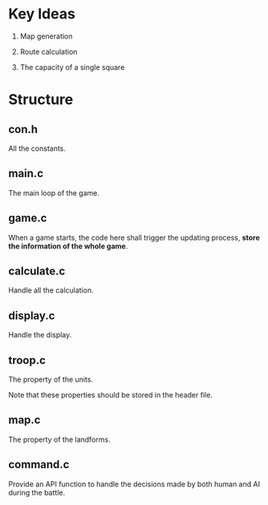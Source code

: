 # Key Ideas

1. Map generation

2. Route calculation

3. The capacity of a single square

# Structure 

## con.h 

All the constants.

## main.c

The main loop of the game.

## game.c

When a game starts, the code here shall trigger the updating process, **store the information of the whole game**. 

## calculate.c

Handle all the calculation.

## display.c

Handle the display.

## troop.c

The property of the units.

Note that these properties should be stored in the header file. 

## map.c

The property of the landforms.

## command.c

Provide an API function to handle the decisions made by both human and AI during the battle. 
